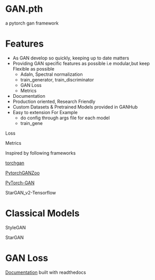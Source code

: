 # GAN.pth
a pytorch gan framework


# Features
* As GAN develop so quickly, keeping up to date matters
* Providing GAN specific features as possible i.e modular,but keep Flexible as possible
  - AdaIn, Spectral normalization
  - train_generator, train_discriminator
  - GAN Loss
  - Metrics
* Documentation
* Production oriented, Research Friendly
* Custom Datasets & Pretrained Models provided in GANHub
* Easy to extension For Example 
  - do config through args file for each model
  - train_gene
  
 Loss
 
 Metrics


Inspired by following frameworks

[torchgan](https://torchgan.readthedocs.io/en/latest/)

[PytorchGANZoo](https://github.com/facebookresearch/pytorch_GAN_zoo)

[PyTorch-GAN](https://github.com/eriklindernoren/PyTorch-GAN)

StarGAN_v2-Tensorflow

# Classical Models
StyleGAN 

StarGAN


# GAN Loss


[Documentation](https://ganpth.readthedocs.io/en/latest/)
built with readthedocs
